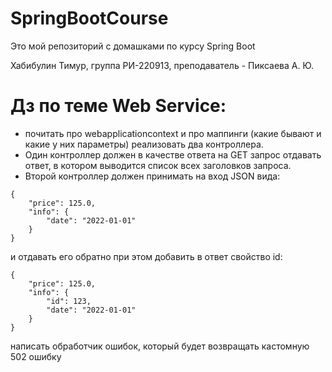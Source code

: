 # SpringBootCourse

Это мой репозиторий с домашками по курсу Spring Boot


Хабибулин Тимур, группа РИ-220913, преподаватель - Пиксаева А. Ю.


# Дз по теме Web Service:
- почитать про webapplicationcontext и про маппинги (какие бывают и какие у них параметры)
  реализовать два контроллера.
- Один контроллер должен в качестве ответа на GET запрос отдавать ответ, в котором выводится список всех заголовков запроса.
- Второй контроллер должен принимать на вход JSON вида:
```
{
    "price": 125.0,
    "info": {
        "date": "2022-01-01"
    } 
}
```
и отдавать его обратно при этом добавить в ответ свойство id:
```
{
    "price": 125.0,
    "info": {
        "id": 123,
        "date": "2022-01-01"
    } 
}
```
написать обработчик ошибок, который будет возвращать кастомную 502 ошибку

